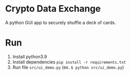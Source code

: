 # Crypto Data Exchange
A python GUI app to securely shuffle a deck of cards.
# Run
1. Install python3.9
2. Install dependencies `pip install -r requirements.txt`
3. Run file `src/ui_demo.py` (ex. `$ python src/ui_demo.py`)